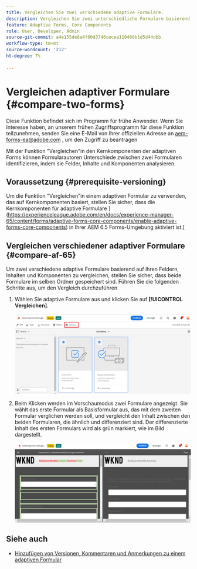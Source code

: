 ```yaml
---
title: Vergleichen Sie zwei verschiedene adaptive Formulare.
description: Vergleichen Sie zwei unterschiedliche Formulare basierend auf den Feldern, Inhalten und Formularkomponenten.
feature: Adaptive Forms, Core Components
role: User, Developer, Admin
source-git-commit: a4e155de8a4f60d3746cecea110466b1d5d44dbb
workflow-type: tm+mt
source-wordcount: '212'
ht-degree: 7%

---
```


# Vergleichen adaptiver Formulare {#compare-two-forms}

<span class="preview"> Diese Funktion befindet sich im Programm für frühe Anwender. Wenn Sie Interesse haben, an unserem frühen Zugriffsprogramm für diese Funktion teilzunehmen, senden Sie eine E-Mail von Ihrer offiziellen Adresse an aem-forms-ea@adobe.com , um den Zugriff zu beantragen </span>

Mit der Funktion &quot;Vergleichen&quot;in den Kernkomponenten der adaptiven Forms können Formularautoren Unterschiede zwischen zwei Formularen identifizieren, indem sie Felder, Inhalte und Komponenten analysieren.

## Voraussetzung {#prerequisite-versioning}

Um die Funktion &quot;Vergleichen&quot;in einem adaptiven Formular zu verwenden, das auf Kernkomponenten basiert, stellen Sie sicher, dass die Kernkomponenten für adaptive Formulare ](https://experienceleague.adobe.com/en/docs/experience-manager-65/content/forms/adaptive-forms-core-components/enable-adaptive-forms-core-components) in Ihrer AEM 6.5 Forms-Umgebung aktiviert ist.[

## Vergleichen verschiedener adaptiver Formulare {#compare-af-65}

Um zwei verschiedene adaptive Formulare basierend auf ihren Feldern, Inhalten und Komponenten zu vergleichen, stellen Sie sicher, dass beide Formulare im selben Ordner gespeichert sind. Führen Sie die folgenden Schritte aus, um den Vergleich durchzuführen.

1. Wählen Sie adaptive Formulare aus und klicken Sie auf **[!UICONTROL Vergleichen]**.

   ![Adaptive Formulare vergleichen](/help/forms/using/assets/compare-two-forms.png)

1. Beim Klicken werden im Vorschaumodus zwei Formulare angezeigt. Sie wählt das erste Formular als Basisformular aus, das mit dem zweiten Formular verglichen werden soll, und vergleicht den Inhalt zwischen den beiden Formularen, die ähnlich und differenziert sind. Der differenzierte Inhalt des ersten Formulars wird als grün markiert, wie im Bild dargestellt.

   ![Vergleichen von Formularen](/help/forms/using/assets/compared-forms.png)

## Siehe auch

* [Hinzufügen von Versionen, Kommentaren und Anmerkungen zu einem adaptiven Formular](/help/forms/using/add-versioning-reviews-comments.md)
